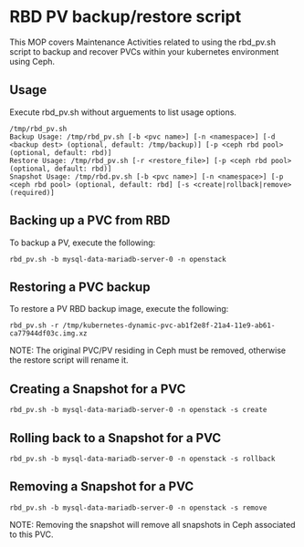 # RBD PV backup/restore script

This MOP covers Maintenance Activities related to using the rbd_pv.sh script
to backup and recover PVCs within your kubernetes environment using Ceph.

## Usage
Execute rbd_pv.sh without arguements to list usage options.

```
/tmp/rbd_pv.sh
Backup Usage: /tmp/rbd_pv.sh [-b <pvc name>] [-n <namespace>] [-d <backup dest> (optional, default: /tmp/backup)] [-p <ceph rbd pool> (optional, default: rbd)]
Restore Usage: /tmp/rbd_pv.sh [-r <restore_file>] [-p <ceph rbd pool> (optional, default: rbd)]
Snapshot Usage: /tmp/rbd.pv.sh [-b <pvc name>] [-n <namespace>] [-p <ceph rbd pool> (optional, default: rbd] [-s <create|rollback|remove> (required)]
```

## Backing up a PVC from RBD
To backup a PV, execute the following:

```
rbd_pv.sh -b mysql-data-mariadb-server-0 -n openstack
```

## Restoring a PVC backup
To restore a PV RBD backup image, execute the following:

```
rbd_pv.sh -r /tmp/kubernetes-dynamic-pvc-ab1f2e8f-21a4-11e9-ab61-ca77944df03c.img.xz
```
NOTE: The original PVC/PV residing in Ceph must be removed, otherwise the restore script will rename it.

## Creating a Snapshot for a PVC

```
rbd_pv.sh -b mysql-data-mariadb-server-0 -n openstack -s create
```

## Rolling back to a Snapshot for a PVC

```
rbd_pv.sh -b mysql-data-mariadb-server-0 -n openstack -s rollback
```

## Removing a Snapshot for a PVC

```
rbd_pv.sh -b mysql-data-mariadb-server-0 -n openstack -s remove
```

NOTE: Removing the snapshot will remove all snapshots in Ceph associated to this PVC.
